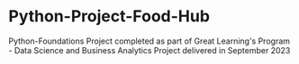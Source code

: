 # Python-Project-Food-Hub
Python-Foundations Project completed as part of Great Learning's Program - Data Science and Business Analytics Project delivered in September 2023 
